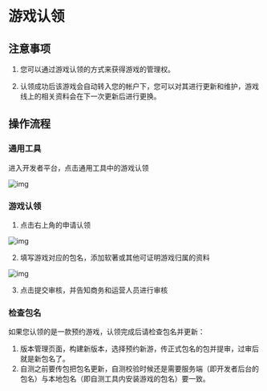 # 游戏认领

## 注意事项

1. 您可以通过游戏认领的方式来获得游戏的管理权。

2. 认领成功后该游戏会自动转入您的帐户下，您可以对其进行更新和维护，游戏线上的相关资料会在下一次更新后进行更换。

## 操作流程

### 通用工具

进入开发者平台，点击通用工具中的游戏认领

![img](https://arkimg.ark.online/(null)-20240520170515524.png)

### 游戏认领

1. 点击右上角的申请认领

![img](https://arkimg.ark.online/(null)-20240520170515395.png)

2. 填写游戏对应的包名，添加软著或其他可证明游戏归属的资料

![img](https://arkimg.ark.online/(null)-20240520170515397.png)

3. 点击提交审核，并告知商务和运营人员进行审核

### 检查包名

如果您认领的是一款预约游戏，认领完成后请检查包名并更新：

1. 版本管理页面，构建新版本，选择预约新游，传正式包名的包并提审，过审后就是新包名了。
2. 自测之前要传包把包名更新，自测校验时候还是需要服务端（即开发者后台的包名）与本地包名（即自测工具内安装游戏的包名）要一致。